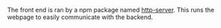 The front end is ran by a npm package named [http-server](https://www.npmjs.com/package/http-server).
This runs the webpage to easily communicate with the backend.
